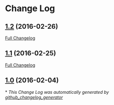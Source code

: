 # Change Log

## [1.2](https://github.com/wangsha/docker-postgres/tree/1.2) (2016-02-26)
[Full Changelog](https://github.com/wangsha/docker-postgres/compare/1.1...1.2)

## [1.1](https://github.com/wangsha/docker-postgres/tree/1.1) (2016-02-25)
[Full Changelog](https://github.com/wangsha/docker-postgres/compare/1.0...1.1)

## [1.0](https://github.com/wangsha/docker-postgres/tree/1.0) (2016-02-04)


\* *This Change Log was automatically generated by [github_changelog_generator](https://github.com/skywinder/Github-Changelog-Generator)*
